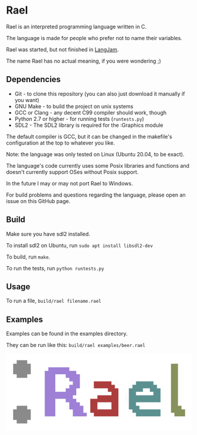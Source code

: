 # Rael
Rael is an interpreted programming language written in C.

The language is made for people who prefer not to name their variables.

Rael was started, but not finished in [LangJam](https://github.com/langjam/jam0001).

The name Rael has no actual meaning, if you were wondering ;)

## Dependencies
* Git - to clone this repository (you can also just download it manually if you want)
* GNU Make - to build the project on unix systems
* GCC or Clang - any decent C99 compiler should work, though
* Python 2.7 or higher - for running tests (`runtests.py`)
* SDL2 - The SDL2 library is required for the :Graphics module

The default compiler is GCC, but it can be changed in the makefile's configuration
at the top to whatever you like.

Note: the language was only tested on Linux (Ubuntu 20.04, to be exact).

The language's code currently uses some Posix libraries and functions and doesn't currently support OSes without Posix support.

In the future I may or may not port Rael to Windows.

For build problems and questions regarding the language, please open an issue on this GitHub page.

## Build
Make sure you have sdl2 installed.

To install sdl2 on Ubuntu, run `sudo apt install libsdl2-dev`

To build, run `make`.

To run the tests, run `python runtests.py`

## Usage
To run a file, `build/rael filename.rael`

## Examples
Examples can be found in the examples directory.

They can be run like this: `build/rael examples/beer.rael`

![The Rael programming language logo|400x400](rael_logo.png)
